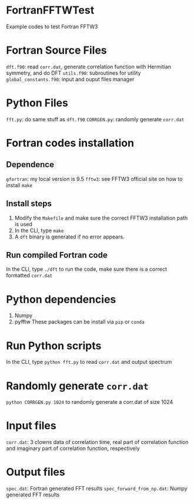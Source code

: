 # FortranFFTWTest
Example codes to test Fortran FFTW3

# Fortran Source Files
`dft.f90`: read `corr.dat`, generate correlation function with Hermitian symmetry, and do DFT
`utils.f90`: subroutines for utility
`global_constants.f90`: input and ouput files manager

# Python Files
`fft.py`: do same stuff as `dft.f90`
`CORRGEN.py`: randomly generate `corr.dat`

# Fortran codes installation 
## Dependence
`gfortran`: my local version is 9.5
`fftw3`: see FFTW3 official site on how to install
`make`

## Install steps
1. Modify the `Makefile` and make sure the correct FFTW3 installation path is used
2. In the CLI, type `make`
3. A `dft` binary is generated if no error appears.

## Run compiled Fortran code
In the CLI, type `./dft` to run the code, make sure there is a correct formatted `corr.dat`


# Python dependencies
1. Numpy
2. pyfftw
These packages can be install via `pip` or `conda`

# Run Python scripts
In the CLI, type `python fft.py` to read `corr.dat` and output spectrum

# Randomly generate `corr.dat`
`python CORRGEN.py 1024` to randomly generate a corr.dat of size 1024 


# Input files
`corr.dat`: 3 clowns data of correlation time, real part of correlation function and imaginary part of correlation function, respectively

# Output files
`spec.dat`: Fortran generated FFT results
`spec_forward_from_np.dat`: Numpy generated FFT results




